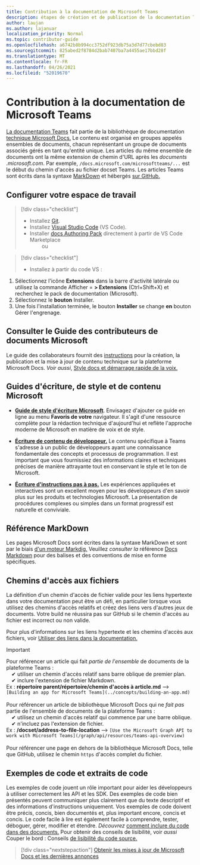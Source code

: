 ```yaml
---
title: Contribution à la documentation de Microsoft Teams
description: étapes de création et de publication de la documentation Teams
author: laujan
ms.author: lajanuar
localization_priority: Normal
ms.topic: contributor-guide
ms.openlocfilehash: a6742b8b994cc3752df923db75a3d7d77cbebd83
ms.sourcegitcommit: 825abed2f8784d2bab7407ba7a4455ae17bbd28f
ms.translationtype: MT
ms.contentlocale: fr-FR
ms.lasthandoff: 04/26/2021
ms.locfileid: "52019670"
---
```

# <a name="contributing-to-microsoft-teams-documentation"></a>Contribution à la documentation de Microsoft Teams

[La documentation Teams](/microsoftteams/platform/overview) fait partie de la bibliothèque de documentation [technique Microsoft Docs.](https://docs.microsoft.com/) Le contenu est organisé en groupes appelés ensembles de documents, chacun représentant un groupe de documents associés gérés en tant qu'entité unique. Les articles du même ensemble de documents ont la même extension de chemin d'URL après les *documents <span></span> .microsoft.com*.  Par exemple,  `/docs.microsoft.com/microsoftteams/...`   est le début du chemin d'accès au fichier docset Teams. Les articles Teams sont écrits dans la syntaxe [MarkDown](#markdown-reference) et hébergés [sur GitHub.](https://github.com/MicrosoftDocs/msteams-docs/tree/master/msteams-platform)

## <a name="set-up-your-workspace"></a>Configurer votre espace de travail

> [!div class="checklist"]
>
> * Installez [Git](https://git-scm.com/book/en/v2/Getting-Started-Installing-Git).
> * Installez [Visual Studio Code](https://code.visualstudio.com/) (VS Code).
> * Installer [docs Authoring Pack](https://marketplace.visualstudio.com/items?itemName=docsmsft.docs-authoring-pack) directement à partir de VS Code Marketplace
<br>&emsp;&emsp; ou

> [!div class="checklist"]
>
> * Installez à partir du code VS :

   1. Sélectionnez l'icône **Extensions** dans la barre d'activité latérale ou utilisez la commande Afficher =  **> Extensions** (Ctrl+Shift+X) et recherchez le pack de documentation (Microsoft).
   1. Sélectionnez le **bouton** Installer.
   1. Une fois l'installation terminée, le bouton **Installer** se change **en** bouton Gérer l'engrenage.

## <a name="review-the-microsoft-docs-contributors-guide"></a>Consulter le Guide des contributeurs de documents Microsoft

Le guide des collaborateurs fournit des [instructions](/contribute) pour la création, la publication et la mise à jour de contenu technique sur la plateforme Microsoft Docs. *Voir aussi*, [Style docs et démarrage rapide de la voix.](/contribute/style-quick-start)

## <a name="microsoft-writing-style-and-content-guides"></a>Guides d'écriture, de style et de contenu Microsoft

* **[Guide de style d'écriture Microsoft](/style-guide/welcome)**. Envisagez d'ajouter ce guide en ligne au menu **Favoris de votre** navigateur. Il s'agit d'une ressource complète pour la rédaction technique d'aujourd'hui et reflète l'approche moderne de Microsoft en matière de voix et de style.

* **[Écriture de contenu de développeur.](/style-guide/developer-content/)** Le contenu spécifique à Teams s'adresse à un public de développeurs ayant une connaissance fondamentale des concepts et processus de programmation. Il est important que vous fournissiez des informations claires et techniques précises de manière attrayante tout en conservant le style et le ton de Microsoft.

* **[Écriture d'instructions pas à pas.](/style-guide/procedures-instructions/writing-step-by-step-instructions)** Les expériences appliquées et interactives sont un excellent moyen pour les développeurs d'en savoir plus sur les produits et technologies Microsoft. La présentation de procédures complexes ou simples dans un format progressif est naturelle et conviviale.

## <a name="markdown-reference"></a>Référence MarkDown

 Les pages Microsoft Docs sont écrites dans la syntaxe MarkDown et sont par le biais [d'un moteur Markdig.](https://github.com/lunet-io/markdig) Veuillez *consulter la* référence [Docs Markdown](/contribute/markdown-reference) pour des balises et des conventions de mise en forme spécifiques.

## <a name="file-paths"></a>Chemins d'accès aux fichiers

La définition d'un chemin d'accès de fichier valide pour les liens hypertexte dans votre documentation peut être un défi, en particulier lorsque vous utilisez des chemins d'accès relatifs et créez des liens vers d'autres jeux de documents.  Votre build ne réussira pas sur GitHub si le chemin d'accès au fichier est incorrect ou non valide.

Pour plus d'informations sur les  liens hypertexte et les chemins d'accès aux fichiers, voir [Utiliser des liens dans la documentation.](/contribute/how-to-write-links)

>[!IMPORTANT]
> Pour référencer un article qui fait *partie de l'ensemble* de documents de la plateforme Teams :<br>
> &emsp;&#x2714; utiliser un chemin d'accès relatif sans barre oblique de premier plan.<br>
> &emsp;&#x2714; inclure l'extension de fichier Markdown.<br>
>Ex :  **répertoire parent/répertoire/chemin d'accès à article.md** —> `[Building an app for Microsoft Teams](../concepts/building-an-app.md)` <br><br>
> Pour référencer un article de bibliothèque Microsoft Docs qui ne *fait pas* partie de l'ensemble de documents de la plateforme Teams :<br>
> &emsp;&#x2714; utilisez un chemin d'accès relatif qui commence par une barre oblique.<br>
> &emsp;&#x2714; n'incluez pas l'extension de fichier. <br> Ex :  **/docset/address-to-file-location** —> `[Use the Microsoft Graph API to work with Microsoft Teams](/graph/api/resources/teams-api-overview)`<br><br>
> Pour référencer une page en dehors de la bibliothèque Microsoft Docs, telle que GitHub, utilisez le chemin `https` d'accès complet du fichier.<br>

## <a name="code-samples-and-snippets"></a>Exemples de code et extraits de code

Les exemples de code jouent un rôle important pour aider les développeurs à utiliser correctement les API et les SDK. Des exemples de code bien présentés peuvent communiquer plus clairement que du texte descriptif et des informations d'instructions uniquement. Vos exemples de code doivent être précis, concis, bien documentés et, plus important encore, concis et concis. Le code facile à lire est également facile à comprendre, tester, déboguer, gérer, modifier et étendre. *Découvrez* [comment inclure du code dans des documents.](/contribute/code-in-docs) Pour obtenir des conseils de lisibilité, voir *aussi* Couper le bord : Conseils [de lisibilité du code source.](/archive/msdn-magazine/2014/october/cutting-edge-source-code-readability-tips)

> [!div class="nextstepaction"]
> [Obtenir les mises à jour de Microsoft Docs et les dernières annonces](/teamblog)
